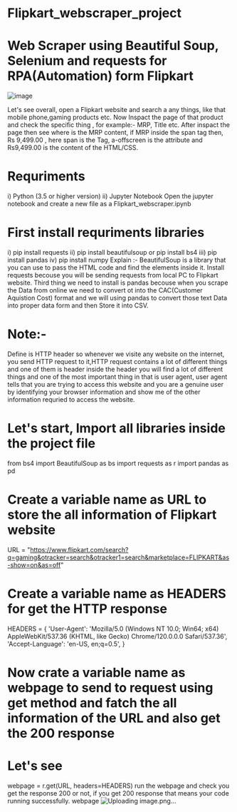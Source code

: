 # Flipkart_webscraper_project
# Web Scraper using Beautiful Soup, Selenium and requests for RPA(Automation) form Flipkart 

![image](https://github.com/Raziur12/Flipkart_webscraper_project/assets/153851061/3b4dd50f-f152-4a34-921a-83c7d1efc71e)


Let's see overall, open a Flipkart website and search a any things, like that mobile phone,gaming products etc.
Now Inspact the page of that product and check the specific thing , for example:- MRP, Title etc.
After inspact the page then see where is the MRP content, if MRP inside the span tag then,
<span class="a-offscreen"> Rs 9,499.00 </span>, here span is the Tag, a-offscreen is the attribute and Rs9,499.00 is the content of the HTML/CSS.
# Requriments
i) Python (3.5 or higher version)
ii) Jupyter Notebook
Open the jupyter notebook and create a new file as a Flipkart_webscraper.ipynb
# First install requriments libraries 
i) pip install requests
ii) pip install beautifulsoup or pip install bs4
iii) pip install pandas
iv) pip install numpy
Explain :- 
BeautifulSoup is a library that you can use to pass the HTML code and find the elements inside it.
Install requests becouse you will be sending requests from local PC to Flipkart website.
Third thing we need to install is pandas becouse when you scrape the Data from online we need to convert ot into the CAC(Customer Aquistion Cost) format and we will using pandas to convert those text Data into proper data form and then Store it into CSV.
# Note:-
Define is HTTP header so whenever we visite any website on the internet, you send HTTP request to it,HTTP request contains a lot of different things and one of them is header inside the header you will find a lot of different things and one of the most important thing in that is user agent, user agent tells that you are trying to access this website and you are a genuine user by identifying your browser information and show me of the other information requried to access the website.
# Let's start, Import all libraries inside the project file
from bs4 import BeautifulSoup as bs
import requests as r
import pandas as pd
# Create a variable name as URL to store the all information of Flipkart website

URL = "https://www.flipkart.com/search?q=gaming&otracker=search&otracker1=search&marketplace=FLIPKART&as-show=on&as=off"
# Create a variable name as HEADERS for get the HTTP response
HEADERS = {
    'User-Agent': 'Mozilla/5.0 (Windows NT 10.0; Win64; x64) AppleWebKit/537.36 (KHTML, like Gecko) Chrome/120.0.0.0 Safari/537.36',
    'Accept-Language': 'en-US, en;q=0.5',
}
# Now crate a variable name as webpage to send to request using get method and fatch the all information of the URL and also get the 200 response 
# Let's see
webpage = r.get(URL, headers=HEADERS)
run the webpage and check you get the response 200 or not, if you get 200 response that means your code running successfully.
webpage
![Uploading image.png…]()
